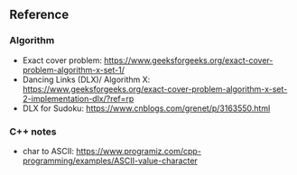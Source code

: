 ## Reference
### Algorithm
* Exact cover problem: https://www.geeksforgeeks.org/exact-cover-problem-algorithm-x-set-1/
* Dancing Links (DLX)/ Algorithm X:  https://www.geeksforgeeks.org/exact-cover-problem-algorithm-x-set-2-implementation-dlx/?ref=rp
* DLX for Sudoku: https://www.cnblogs.com/grenet/p/3163550.html


### C++ notes
* char to ASCII: https://www.programiz.com/cpp-programming/examples/ASCII-value-character 
